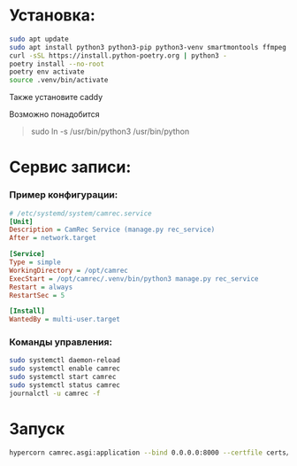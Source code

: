 # Установка:

```bash
sudo apt update
sudo apt install python3 python3-pip python3-venv smartmontools ffmpeg mdadm
curl -sSL https://install.python-poetry.org | python3 -
poetry install --no-root
poetry env activate
source .venv/bin/activate
```
Также установите caddy

Возможно понадобится
> sudo ln -s /usr/bin/python3 /usr/bin/python

# Сервис записи:

### Пример конфигурации:

```ini
# /etc/systemd/system/camrec.service
[Unit]
Description = CamRec Service (manage.py rec_service)
After = network.target

[Service]
Type = simple
WorkingDirectory = /opt/camrec
ExecStart = /opt/camrec/.venv/bin/python3 manage.py rec_service
Restart = always
RestartSec = 5

[Install]
WantedBy = multi-user.target
```

### Команды управления:

```bash
sudo systemctl daemon-reload
sudo systemctl enable camrec
sudo systemctl start camrec
sudo systemctl status camrec
journalctl -u camrec -f
```

# Запуск

```bash
hypercorn camrec.asgi:application --bind 0.0.0.0:8000 --certfile certs/cert.pem --keyfile certs/key.pem --quic-bind 0.0.0.0:8001
```
